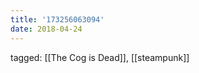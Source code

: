 ```yaml
---
title: '173256063094'
date: 2018-04-24
---
```

tagged: [[The Cog is Dead]], [[steampunk]]
<iframe frameborder="0" height="1" id="ga_target" scrolling="no" style="background-color:transparent; overflow:hidden; position:absolute; top:0; left:0; z-index:9999;" width="1"></iframe>